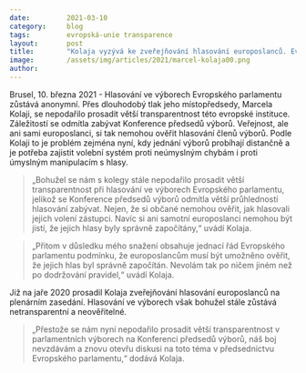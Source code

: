 ```yaml
---
date:         2021-03-10
category:     blog
tags:         evropská-unie transparence
layout:       post
title:        "Kolaja vyzývá ke zveřejňování hlasování europoslanců. Evropský parlament dál zůstává netransparentní"
image:        /assets/img/articles/2021/marcel-kolaja00.png
author:       
---
```


Brusel, 10. března 2021 - Hlasování ve výborech Evropského parlamentu zůstává anonymní. Přes dlouhodobý tlak jeho místopředsedy, Marcela Kolaji, se nepodařilo prosadit větší transparentnost této evropské instituce. Záležitostí se odmítla zabývat Konference předsedů výborů. Veřejnost, ale ani sami europoslanci, si tak nemohou ověřit hlasování členů výborů. Podle Kolaji to je problém zejména nyní, kdy jednání výborů probíhají distančně a je potřeba zajistit volební systém proti neúmyslným chybám i proti úmyslným manipulacím s hlasy.

> „Bohužel se nám s kolegy stále nepodařilo prosadit větší transparentnost při hlasování ve výborech Evropského parlamentu, jelikož se Konference předsedů výborů odmítla větší průhledností hlasování zabývat. Nejen, že si občané nemohou ověřit, jak hlasovali jejich volení zástupci. Navíc si ani samotní europoslanci nemohou být jistí, že jejich hlasy byly správně započítány,“ uvádí Kolaja.

> „Přitom v důsledku mého snažení obsahuje jednací řád Evropského parlamentu podmínku, že europoslancům musí být umožněno ověřit, že jejich hlas byl správně započítán. Nevolám tak po ničem jiném než po dodržování pravidel,“ uvádí Kolaja.

Již na jaře 2020 prosadil Kolaja zveřejňování hlasování europoslanců na plenárním zasedání. Hlasování ve výborech však bohužel stále zůstává netransparentní a neověřitelné. 

> „Přestože se nám nyní nepodařilo prosadit větší transparentnost v parlamentních výborech na Konferenci předsedů výborů, náš boj nevzdávám a znovu otevřu diskusi na toto téma v předsednictvu Evropského parlamentu,“ dodává Kolaja.
